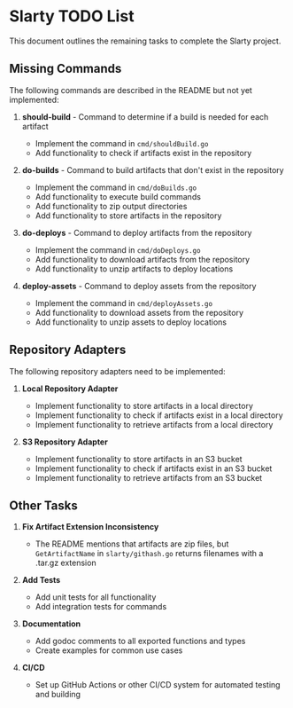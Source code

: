 # Slarty TODO List

This document outlines the remaining tasks to complete the Slarty project.

## Missing Commands

The following commands are described in the README but not yet implemented:

1. **should-build** - Command to determine if a build is needed for each artifact
   - Implement the command in `cmd/shouldBuild.go`
   - Add functionality to check if artifacts exist in the repository

2. **do-builds** - Command to build artifacts that don't exist in the repository
   - Implement the command in `cmd/doBuilds.go`
   - Add functionality to execute build commands
   - Add functionality to zip output directories
   - Add functionality to store artifacts in the repository

3. **do-deploys** - Command to deploy artifacts from the repository
   - Implement the command in `cmd/doDeploys.go`
   - Add functionality to download artifacts from the repository
   - Add functionality to unzip artifacts to deploy locations

4. **deploy-assets** - Command to deploy assets from the repository
   - Implement the command in `cmd/deployAssets.go`
   - Add functionality to download assets from the repository
   - Add functionality to unzip assets to deploy locations

## Repository Adapters

The following repository adapters need to be implemented:

1. **Local Repository Adapter**
   - Implement functionality to store artifacts in a local directory
   - Implement functionality to check if artifacts exist in a local directory
   - Implement functionality to retrieve artifacts from a local directory

2. **S3 Repository Adapter**
   - Implement functionality to store artifacts in an S3 bucket
   - Implement functionality to check if artifacts exist in an S3 bucket
   - Implement functionality to retrieve artifacts from an S3 bucket

## Other Tasks

1. **Fix Artifact Extension Inconsistency**
   - The README mentions that artifacts are zip files, but `GetArtifactName` in `slarty/githash.go` returns filenames with a .tar.gz extension

2. **Add Tests**
   - Add unit tests for all functionality
   - Add integration tests for commands

3. **Documentation**
   - Add godoc comments to all exported functions and types
   - Create examples for common use cases

4. **CI/CD**
   - Set up GitHub Actions or other CI/CD system for automated testing and building